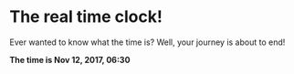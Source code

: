 # The real time clock!

Ever wanted to know what the time is? Well, your journey is about to end!

**The time is Nov 12, 2017, 06:30**